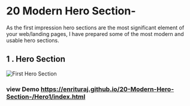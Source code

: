 # 20 Modern Hero Section-
As the first impression hero sections are the most significant element of your web/landing pages, I have prepared some of the most modern and usable hero sections.

## 1 . Hero Section
![First Hero Section](https://i.ibb.co/RjTmKtH/Screenshot-21.png)

### view Demo https://enrituraj.github.io/20-Modern-Hero-Section-/Hero1/index.html
